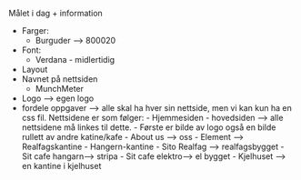 Målet i dag + information
- Farger:
    - Burguder --> 800020 
- Font: 
    - Verdana - midlertidig 
- Layout 
- Navnet på nettsiden 
    - MunchMeter
- Logo --> egen logo 
- fordele oppgaver --> alle skal ha hver sin nettside, men vi kan kun ha en css fil. 
    Nettsidene er som følger: 
        - Hjemmesiden - hovedsiden --> alle nettsidene må linkes til dette. 
            - Første er bilde av logo også en bilde rullett av andre katine/kafe 
        - About us --> oss 
        - Element --> Realfagskantine 
        - Hangern-kantine 
        - Sito Realfag --> realfagsbygget 
        - Sit cafe hangarn--> stripa 
        - Sit cafe elektro--> el bygget 
        - Kjelhuset --> en kantine i kjelhuset

